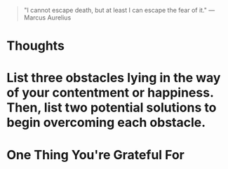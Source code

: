 
> \"I cannot escape death, but at least I can escape the fear of it.\" — Marcus Aurelius

# Thoughts

# List three obstacles lying in the way of your contentment or happiness. Then, list two potential solutions to begin overcoming each obstacle.

# One Thing You're Grateful For

